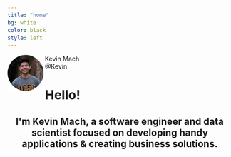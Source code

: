 ```yaml
---
title: "home"
bg: white
color: black
style: left
---
```


<img src="img/pfp.jpg" align="left">
<div id="relative-name">Kevin Mach
</div>
<div id="relative-at">@Kevin
</div>

<h1 class="intro__hello">Hello!
  <span class="emoji wave-hand animated"></span>
</h1>

<h2 align="center"> I'm 
  <span class="name">Kevin Mach</span>, a software engineer and data scientist focused on developing handy applications &amp; creating business solutions.
  <span class="emoji technologist"></span>
</h2>
